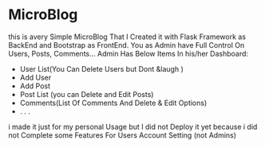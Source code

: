 # MicroBlog

this is avery Simple MicroBlog That I Created it with Flask Framework as BackEnd and Bootstrap as FrontEnd.
You as Admin have Full  Control On Users, Posts, Comments...
Admin Has Below Items In his/her Dashboard:
<ul>
  <li>User List(You Can Delete Users but Dont &laugh )</li>
  <li>Add User</li>
  <li>Add Post</li>
  <li>Post List (you can Delete and Edit Posts)</li>
  <li>Comments(List Of Comments And Delete & Edit Options) </li>
  <li>. . . </li>
</ul>
i made it just for my personal Usage but I did not Deploy it yet because i did not Complete some Features For Users Account Setting (not Admins) 

